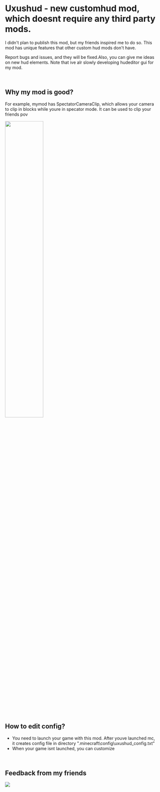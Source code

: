 <h1>Uxushud - new customhud mod, which doesnt require any third party mods.</h1>

<p>I didn't plan to publish this mod, but my friends inspired me to do so. This mod has unique features that other custom hud mods don't have. </p>
<p>Report bugs and issues, and they will be fixed.Also, you can give me ideas on new hud elements. Note that ive alr slowly developing hudeditor gui for my mod.</p>

<br>

<h2>Why my mod is good?</h2>
<p>For example, mymod has SpectatorCameraClip, which allows your camera to clip in blocks while youre in specator mode. It can be used to clip your friends pov</p>
<img width=50% height=50% src="https://cdn.discordapp.com/attachments/1057628134750556181/1126487220560330783/image.png">

## How to edit config?
- You need to launch your game with this mod. After youve launched mc, it creates config file in directory ".minecraft\config\uxushud_config.txt"
- When your game isnt launched, you can customize 
<br>
<h2>Feedback from my friends</h2>
<img src="https://cdn.discordapp.com/attachments/666308133718589453/1126507254900867122/image.png">

